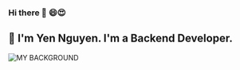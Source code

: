 ### Hi there 👋 :smile::heart_eyes:
## :gift_heart: I'm Yen Nguyen. I'm a Backend Developer. 


![MY BACKGROUND](https://user-images.githubusercontent.com/78371439/201158445-b9fb70eb-d055-46ee-ad3c-f9539f3f4389.jpg)
